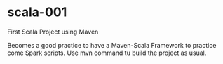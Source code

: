 # scala-001
First Scala Project using Maven

Becomes a good practice to have a Maven-Scala Framework to practice come Spark scripts.
Use mvn command tu build the project as usual.
